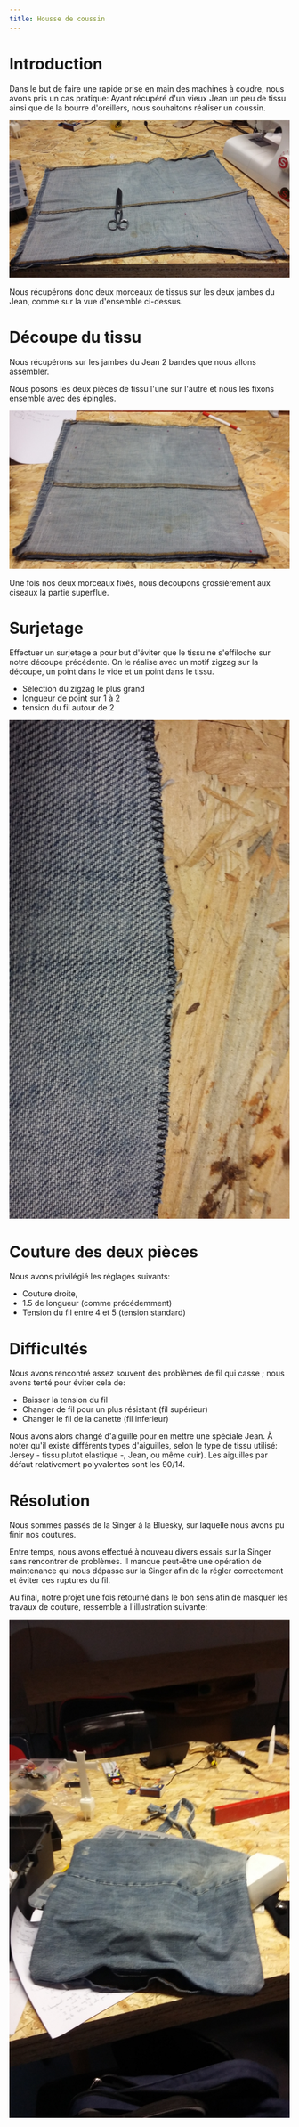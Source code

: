```yaml
---
title: Housse de coussin
---
```


# Introduction

Dans le but de faire une rapide prise en main des machines à coudre, nous avons
pris un cas pratique: Ayant récupéré d'un vieux Jean un peu de tissu ainsi que
de la bourre d'oreillers, nous souhaitons réaliser un coussin.

![Vue d'ensemble](./images/housse/vue-ensemble.jpg)

Nous récupérons donc deux morceaux de tissus sur les deux jambes du Jean, comme
sur la vue d'ensemble ci-dessus.


# Découpe du tissu

Nous récupérons sur les jambes du Jean 2 bandes que nous allons assembler.

Nous posons les deux pièces de tissu l'une sur l'autre et nous les fixons
ensemble avec des épingles.

![aiguilles](./images/housse/aiguilles.jpg)

Une fois nos deux morceaux fixés, nous découpons grossièrement aux ciseaux la
partie superflue.


# Surjetage

Effectuer un surjetage a pour but d'éviter que le tissu ne s'effiloche sur
notre découpe précédente. On le réalise avec un motif zigzag sur la découpe, un
point dans le vide et un point dans le tissu.

* Sélection du zigzag le plus grand
* longueur de point sur 1 à 2
* tension du fil autour de 2

![Surjetage](./images/housse/surjetage.jpg)

# Couture des deux pièces

Nous avons privilégié les réglages suivants:

* Couture droite,
* 1.5 de longueur (comme précédemment)
* Tension du fil entre 4 et 5 (tension standard)

# Difficultés

Nous avons rencontré assez souvent des problèmes de fil qui casse ; nous avons
tenté pour éviter cela de:

* Baisser la tension du fil
* Changer de fil pour un plus résistant (fil supérieur)
* Changer le fil de la canette (fil inferieur)

Nous avons alors changé d'aiguille pour en mettre une spéciale Jean. À noter
qu'il existe différents types d'aiguilles, selon le type de tissu utilisé:
Jersey - tissu plutot elastique -, Jean, ou même cuir). Les aiguilles par
défaut relativement polyvalentes sont les 90/14.

# Résolution

Nous sommes passés de la Singer à la Bluesky, sur laquelle nous
avons pu finir nos coutures.

Entre temps, nous avons effectué à nouveau divers essais sur la Singer sans
rencontrer de problèmes. Il manque peut-être une opération de maintenance qui
nous dépasse sur la Singer afin de la régler correctement et éviter ces
ruptures du fil.

Au final, notre projet une fois retourné dans le bon sens afin de masquer les
travaux de couture, ressemble à l'illustration suivante:

![Résultat final](./images/housse/final.jpg)
